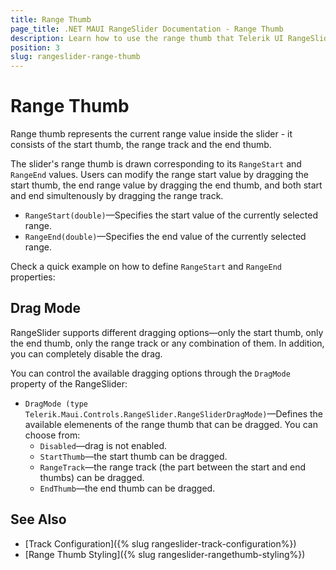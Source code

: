 ```yaml
---
title: Range Thumb
page_title: .NET MAUI RangeSlider Documentation - Range Thumb
description: Learn how to use the range thumb that Telerik UI RangeSlider for .NET MAUI control provides.
position: 3
slug: rangeslider-range-thumb
---
```


# Range Thumb

Range thumb represents the current range value inside the slider - it consists of the start thumb, the range track and the end thumb. 

The slider's range thumb is drawn corresponding to its `RangeStart` and `RangeEnd` values. Users can modify the range start value by dragging the start thumb, the end range value by dragging the end thumb, and both start and end simultenously by dragging the range track.

* `RangeStart(double)`&mdash;Specifies the start value of the currently selected range.
* `RangeEnd(double)`&mdash;Specifies the end value of the currently selected range.

Check a quick example on how to define `RangeStart` and `RangeEnd` properties:

<snippet id='rangeslider-getting-started-xaml' />

## Drag Mode

RangeSlider supports different dragging options&mdash;only the start thumb, only the end thumb, only the range track or any combination of them. In addition, you can completely disable the drag. 

You can control the available dragging options through the `DragMode` property of the RangeSlider:

* `DragMode (type Telerik.Maui.Controls.RangeSlider.RangeSliderDragMode)`&mdash;Defines the available elemenents of the range thumb that can be dragged. You can choose from:
    * `Disabled`&mdash;drag is not enabled.
    * `StartThumb`&mdash;the start thumb can be dragged.
    * `RangeTrack`&mdash;the range track (the part between the start and end thumbs) can be dragged.
    * `EndThumb`&mdash;the end thumb can be dragged.

<snippet id='rangeslider-drag-disabled-xaml' />

## See Also

- [Track Configuration]({% slug rangeslider-track-configuration%})
- [Range Thumb Styling]({% slug rangeslider-rangethumb-styling%})